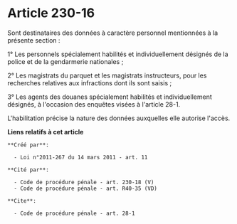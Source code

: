 # Article 230-16

Sont destinataires des données à caractère personnel mentionnées à la présente section : 

1° Les personnels spécialement habilités et individuellement désignés de la police et de la gendarmerie nationales ; 

2° Les magistrats du parquet et les magistrats instructeurs, pour les recherches relatives aux infractions dont ils sont
saisis ; 

3° Les agents des douanes spécialement habilités et individuellement désignés, à l'occasion des enquêtes visées à l'article
28-1.

L'habilitation précise la nature des données auxquelles elle autorise l'accès.

**Liens relatifs à cet article**

	**Créé par**:

	  - Loi n°2011-267 du 14 mars 2011 - art. 11

	**Cité par**:

	  - Code de procédure pénale - art. 230-18 (V)
	  - Code de procédure pénale - art. R40-35 (VD)

	**Cite**:

	  - Code de procédure pénale - art. 28-1

